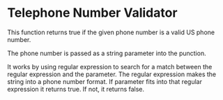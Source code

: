 # Telephone Number Validator

This function returns true if the given phone number is a valid US phone number.

The phone number is passed as a string parameter into the punction.

It works by using regular expression to search for a match between the regular expression and the parameter.
The regular expression makes the string into a phone number format. If parameter fits into that regular expression it returns true. If not, it returns false.

